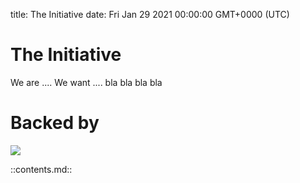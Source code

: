 title: The Initiative
date: Fri Jan 29 2021 00:00:00 GMT+0000 (UTC)

The Initiative
=========

We are .... 
We want ....
bla bla bla bla


Backed by
=========
![](https://i.insider.com/5d7a92da2e22af0af07706ab?width=600&format=jpeg&auto=webp)

::contents.md::
